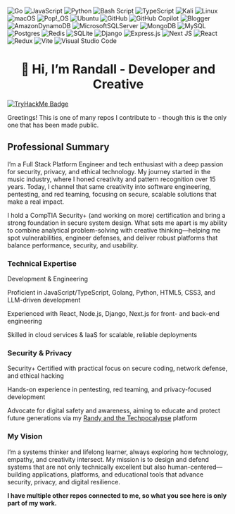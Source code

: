 
 ![Go](https://img.shields.io/badge/go-%2300ADD8.svg?style=for-the-badge&logo=go&logoColor=white)
![JavaScript](https://img.shields.io/badge/javascript-%23323330.svg?style=for-the-badge&logo=javascript&logoColor=%23F7DF1E)
![Python](https://img.shields.io/badge/python-3670A0?style=for-the-badge&logo=python&logoColor=ffdd54)
 ![Bash Script](https://img.shields.io/badge/bash_script-%23121011.svg?style=for-the-badge&logo=gnu-bash&logoColor=white)
![TypeScript](https://img.shields.io/badge/typescript-%23007ACC.svg?style=for-the-badge&logo=typescript&logoColor=white)
![Kali](https://img.shields.io/badge/Kali-268BEE?style=for-the-badge&logo=kalilinux&logoColor=white)
![Linux](https://img.shields.io/badge/Linux-FCC624?style=for-the-badge&logo=linux&logoColor=black)
![macOS](https://img.shields.io/badge/mac%20os-000000?style=for-the-badge&logo=macos&logoColor=F0F0F0)
	![Pop!\_OS](https://img.shields.io/badge/Pop!_OS-48B9C7?style=for-the-badge&logo=Pop!_OS&logoColor=white)
 ![Ubuntu](https://img.shields.io/badge/Ubuntu-E95420?style=for-the-badge&logo=ubuntu&logoColor=white)
 ![GitHub](https://img.shields.io/badge/github-%23121011.svg?style=for-the-badge&logo=github&logoColor=white)
  ![GitHub Copilot](https://img.shields.io/badge/github_copilot-8957E5?style=for-the-badge&logo=github-copilot&logoColor=white)
![Blogger](https://img.shields.io/badge/Blogger-FF5722?style=for-the-badge&logo=blogger&logoColor=white)
	![AmazonDynamoDB](https://img.shields.io/badge/Amazon%20DynamoDB-4053D6?style=for-the-badge&logo=Amazon%20DynamoDB&logoColor=white)
 ![MicrosoftSQLServer](https://img.shields.io/badge/Microsoft%20SQL%20Server-CC2927?style=for-the-badge&logo=microsoft%20sql%20server&logoColor=white)
 ![MongoDB](https://img.shields.io/badge/MongoDB-%234ea94b.svg?style=for-the-badge&logo=mongodb&logoColor=white)
 ![MySQL](https://img.shields.io/badge/mysql-4479A1.svg?style=for-the-badge&logo=mysql&logoColor=white)
 ![Postgres](https://img.shields.io/badge/postgres-%23316192.svg?style=for-the-badge&logo=postgresql&logoColor=white)
 ![Redis](https://img.shields.io/badge/redis-%23DD0031.svg?style=for-the-badge&logo=redis&logoColor=white)
 ![SQLite](https://img.shields.io/badge/sqlite-%2307405e.svg?style=for-the-badge&logo=sqlite&logoColor=white)
 ![Django](https://img.shields.io/badge/django-%23092E20.svg?style=for-the-badge&logo=django&logoColor=white)
 ![Express.js](https://img.shields.io/badge/express.js-%23404d59.svg?style=for-the-badge&logo=express&logoColor=%2361DAFB)
 ![Next JS](https://img.shields.io/badge/Next-black?style=for-the-badge&logo=next.js&logoColor=white)
 ![React](https://img.shields.io/badge/react-%2320232a.svg?style=for-the-badge&logo=react&logoColor=%2361DAFB)
 	![Redux](https://img.shields.io/badge/redux-%23593d88.svg?style=for-the-badge&logo=redux&logoColor=white)
  ![Vite](https://img.shields.io/badge/vite-%23646CFF.svg?style=for-the-badge&logo=vite&logoColor=white)
  ![Visual Studio Code](https://img.shields.io/badge/Visual%20Studio%20Code-0078d7.svg?style=for-the-badge&logo=visual-studio-code&logoColor=white)
<h1 align="center">👋 Hi, I’m Randall - Developer and Creative</h1>

[![TryHackMe Badge](https://tryhackme-badges.s3.amazonaws.com/m1ghtymax.png)](https://tryhackme.com/p/m1ghtymax)


Greetings! This is one of many repos I contribute to - though this is the only one that has been made public. 

## Professional Summary
I’m a Full Stack Platform Engineer and tech enthusiast with a deep passion for security, privacy, and ethical technology. My journey started in the music industry, where I honed creativity and pattern recognition over 15 years. Today, I channel that same creativity into software engineering, pentesting, and red teaming, focusing on secure, scalable solutions that make a real impact.

I hold a CompTIA Security+ (and working on more) certification and bring a strong foundation in secure system design. What sets me apart is my ability to combine analytical problem-solving with creative thinking—helping me spot vulnerabilities, engineer defenses, and deliver robust platforms that balance performance, security, and usability.

### Technical Expertise

Development & Engineering

Proficient in JavaScript/TypeScript, Golang, Python, HTML5, CSS3, and LLM-driven development

Experienced with React, Node.js, Django, Next.js for front- and back-end engineering

Skilled in cloud services & IaaS for scalable, reliable deployments

### Security & Privacy

Security+ Certified with practical focus on secure coding, network defense, and ethical hacking

Hands-on experience in pentesting, red teaming, and privacy-focused development

Advocate for digital safety and awareness, aiming to educate and protect future generations via my [Randy and the Techpocalypse](https://randallthomastech.com/techpocalypse) platform

### My Vision

I’m a systems thinker and lifelong learner, always exploring how technology, empathy, and creativity intersect. My mission is to design and defend systems that are not only technically excellent but also human-centered—building applications, platforms, and educational tools that advance security, privacy, and digital resilience.

**I have multiple other repos connected to me, so what you see here is only part of my work.**



